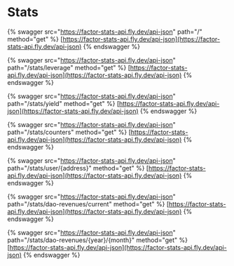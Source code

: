 # Stats

{% swagger src="https://factor-stats-api.fly.dev/api-json" path="/" method="get" %}
[https://factor-stats-api.fly.dev/api-json](https://factor-stats-api.fly.dev/api-json)
{% endswagger %}

{% swagger src="https://factor-stats-api.fly.dev/api-json" path="/stats/leverage" method="get" %}
[https://factor-stats-api.fly.dev/api-json](https://factor-stats-api.fly.dev/api-json)
{% endswagger %}

{% swagger src="https://factor-stats-api.fly.dev/api-json" path="/stats/yield" method="get" %}
[https://factor-stats-api.fly.dev/api-json](https://factor-stats-api.fly.dev/api-json)
{% endswagger %}

{% swagger src="https://factor-stats-api.fly.dev/api-json" path="/stats/counters" method="get" %}
[https://factor-stats-api.fly.dev/api-json](https://factor-stats-api.fly.dev/api-json)
{% endswagger %}

{% swagger src="https://factor-stats-api.fly.dev/api-json" path="/stats/user/{address}" method="get" %}
[https://factor-stats-api.fly.dev/api-json](https://factor-stats-api.fly.dev/api-json)
{% endswagger %}

{% swagger src="https://factor-stats-api.fly.dev/api-json" path="/stats/dao-revenues/current" method="get" %}
[https://factor-stats-api.fly.dev/api-json](https://factor-stats-api.fly.dev/api-json)
{% endswagger %}

{% swagger src="https://factor-stats-api.fly.dev/api-json" path="/stats/dao-revenues/{year}/{month}" method="get" %}
[https://factor-stats-api.fly.dev/api-json](https://factor-stats-api.fly.dev/api-json)
{% endswagger %}

